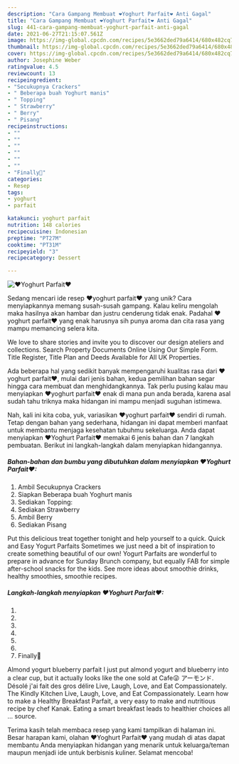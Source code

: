 ```yaml
---
description: "Cara Gampang Membuat ❤Yoghurt Parfait❤ Anti Gagal"
title: "Cara Gampang Membuat ❤Yoghurt Parfait❤ Anti Gagal"
slug: 441-cara-gampang-membuat-yoghurt-parfait-anti-gagal
date: 2021-06-27T21:15:07.561Z
image: https://img-global.cpcdn.com/recipes/5e3662ded79a6414/680x482cq70/yoghurt-parfait-foto-resep-utama.jpg
thumbnail: https://img-global.cpcdn.com/recipes/5e3662ded79a6414/680x482cq70/yoghurt-parfait-foto-resep-utama.jpg
cover: https://img-global.cpcdn.com/recipes/5e3662ded79a6414/680x482cq70/yoghurt-parfait-foto-resep-utama.jpg
author: Josephine Weber
ratingvalue: 4.5
reviewcount: 13
recipeingredient:
- "Secukupnya Crackers"
- " Beberapa buah Yoghurt manis"
- " Topping"
- " Strawberry"
- " Berry"
- " Pisang"
recipeinstructions:
- ""
- ""
- ""
- ""
- ""
- ""
- "Finally🎉"
categories:
- Resep
tags:
- yoghurt
- parfait

katakunci: yoghurt parfait 
nutrition: 148 calories
recipecuisine: Indonesian
preptime: "PT27M"
cooktime: "PT31M"
recipeyield: "3"
recipecategory: Dessert

---
```



![❤Yoghurt Parfait❤](https://img-global.cpcdn.com/recipes/5e3662ded79a6414/680x482cq70/yoghurt-parfait-foto-resep-utama.jpg)

Sedang mencari ide resep ❤yoghurt parfait❤ yang unik? Cara menyiapkannya memang susah-susah gampang. Kalau keliru mengolah maka hasilnya akan hambar dan justru cenderung tidak enak. Padahal ❤yoghurt parfait❤ yang enak harusnya sih punya aroma dan cita rasa yang mampu memancing selera kita.

We love to share stories and invite you to discover our design ateliers and collections. Search Property Documents Online Using Our Simple Form. Title Register, Title Plan and Deeds Available for All UK Properties.

Ada beberapa hal yang sedikit banyak mempengaruhi kualitas rasa dari ❤yoghurt parfait❤, mulai dari jenis bahan, kedua pemilihan bahan segar hingga cara membuat dan menghidangkannya. Tak perlu pusing kalau mau menyiapkan ❤yoghurt parfait❤ enak di mana pun anda berada, karena asal sudah tahu triknya maka hidangan ini mampu menjadi suguhan istimewa.


Nah, kali ini kita coba, yuk, variasikan ❤yoghurt parfait❤ sendiri di rumah. Tetap dengan bahan yang sederhana, hidangan ini dapat memberi manfaat untuk membantu menjaga kesehatan tubuhmu sekeluarga. Anda dapat menyiapkan ❤Yoghurt Parfait❤ memakai 6 jenis bahan dan 7 langkah pembuatan. Berikut ini langkah-langkah dalam menyiapkan hidangannya.

<!--inarticleads1-->

##### Bahan-bahan dan bumbu yang dibutuhkan dalam menyiapkan ❤Yoghurt Parfait❤:

1. Ambil Secukupnya Crackers
1. Siapkan  Beberapa buah Yoghurt manis
1. Sediakan  Topping:
1. Sediakan  Strawberry
1. Ambil  Berry
1. Sediakan  Pisang


Put this delicious treat together tonight and help yourself to a quick. Quick and Easy Yogurt Parfaits Sometimes we just need a bit of inspiration to create something beautiful of our own! Yogurt Parfaits are wonderful to prepare in advance for Sunday Brunch company, but equally FAB for simple after-school snacks for the kids. See more ideas about smoothie drinks, healthy smoothies, smoothie recipes. 

<!--inarticleads2-->

##### Langkah-langkah menyiapkan ❤Yoghurt Parfait❤:

1. 
1. 
1. 
1. 
1. 
1. 
1. Finally🎉


Almond yogurt blueberry parfait I just put almond yogurt and blueberry into a clear cup, but it actually looks like the one sold at Cafe😜 アーモンド. Désolé j&#39;ai fait des gros délire Live, Laugh, Love, and Eat Compassionately. The Kindly Kitchen Live, Laugh, Love, and Eat Compassionately. Learn how to make a Healthy Breakfast Parfait, a very easy to make and nutritious recipe by chef Kanak. Eating a smart breakfast leads to healthier choices all … source. 

Terima kasih telah membaca resep yang kami tampilkan di halaman ini. Besar harapan kami, olahan ❤Yoghurt Parfait❤ yang mudah di atas dapat membantu Anda menyiapkan hidangan yang menarik untuk keluarga/teman maupun menjadi ide untuk berbisnis kuliner. Selamat mencoba!

